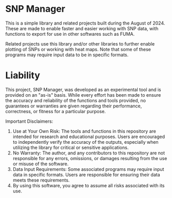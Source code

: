 # SNP Manager 

This is a simple library and related projects built during the August of 2024. These are made to enable faster and easier working with SNP data, with functions to export for use in other softwares such as FUMA. 

Related projects use this library and/or other libraries to further enable plotting of SNPs or working with heat maps. Note that some of these programs may require input data to be in specific formats. 

# Liability
This project, SNP Manager, was developed as an experimental tool and is provided on an "as-is" basis. While every effort has been made to ensure the accuracy and reliability of the functions and tools provided, no guarantees or warranties are given regarding their performance, correctness, or fitness for a particular purpose.

Important Disclaimers:
1. Use at Your Own Risk: The tools and functions in this repository are intended for research and educational purposes. Users are encouraged to independently verify the accuracy of the outputs, especially when utilizing the library for critical or sensitive applications.
2. No Warranty: The author, and any contributors to this repository are not responsible for any errors, omissions, or damages resulting from the use or misuse of the software.
3. Data Input Requirements: Some associated programs may require input data in specific formats. Users are responsible for ensuring their data meets these requirements. 
4. By using this software, you agree to assume all risks associated with its use.
